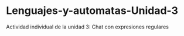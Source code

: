 # Lenguajes-y-automatas-Unidad-3
Actividad individual de la unidad 3: Chat con expresiones regulares
